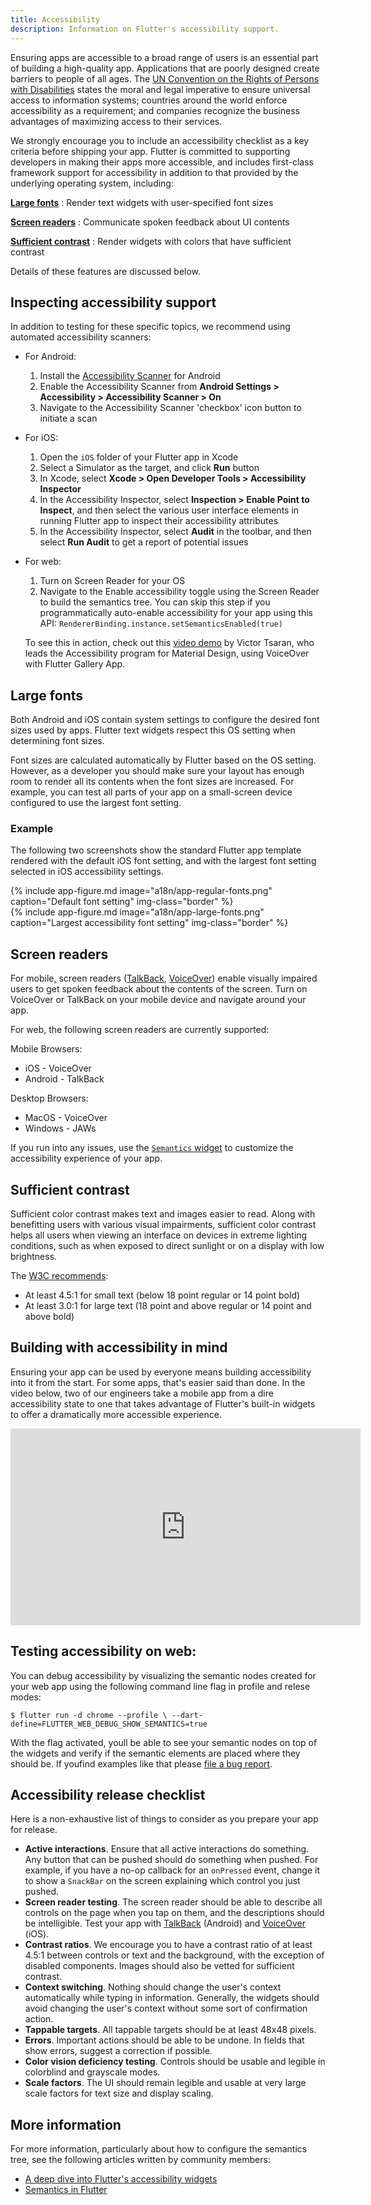 ```yaml
---
title: Accessibility
description: Information on Flutter's accessibility support.
---
```


Ensuring apps are accessible to a broad range of users is an essential
part of building a high-quality app. Applications that are poorly
designed create barriers to people of all ages. The [UN Convention on
the Rights of Persons with Disabilities][CRPD] states the moral and legal
imperative to ensure universal access to information systems; countries
around the world enforce accessibility as a requirement; and companies
recognize the business advantages of maximizing access to their services.

We strongly encourage you to include an accessibility checklist 
as a key criteria before shipping your app. Flutter is committed to
supporting developers in making their apps more accessible, and includes
first-class framework support for accessibility in addition to that
provided by the underlying operating system, including:

[**Large fonts**][]
: Render text widgets with user-specified font sizes

[**Screen readers**][]
: Communicate spoken feedback about UI contents

[**Sufficient contrast**][]
: Render widgets with colors that have sufficient contrast

Details of these features are discussed below.

## Inspecting accessibility support

In addition to testing for these specific topics,
we recommend using automated accessibility scanners:

  * For Android:
    1. Install the [Accessibility Scanner][] for Android
    1. Enable the Accessibility Scanner from
       **Android Settings > Accessibility >
       Accessibility Scanner > On**
    1. Navigate to the Accessibility Scanner 'checkbox'
       icon button to initiate a scan

  * For iOS:
    1. Open the `iOS` folder of your Flutter app in Xcode
    1. Select a Simulator as the target, and click **Run** button
    1. In Xcode, select
       **Xcode > Open Developer Tools > Accessibility Inspector**
    1. In the Accessibility Inspector,
       select **Inspection > Enable Point to Inspect**,
       and then select the various user interface elements in running
       Flutter app to inspect their accessibility attributes
    1. In the Accessibility Inspector,
       select **Audit** in the toolbar, and then
       select **Run Audit** to get a report of potential issues
 
  * For web:
    1. Turn on Screen Reader for your OS
    2. Navigate to the Enable accessibility toggle using the Screen Reader to build the semantics tree. 
    You can skip this step if you programmatically auto-enable accessibility for your app using this API: `RendererBinding.instance.setSemanticsEnabled(true)`

    To see this in action, check out this [video demo][] by Victor Tsaran, who leads the Accessibility program for Material Design, using VoiceOver with Flutter Gallery App.


## Large fonts

Both Android and iOS contain system settings to configure the desired font
sizes used by apps. Flutter text widgets respect this OS setting when
determining font sizes.

Font sizes are calculated automatically by Flutter based on the OS setting.
However, as a developer you should make sure your layout has enough room to
render all its contents when the font sizes are increased.
For example, you can test all parts of your app on a small-screen
device configured to use the largest font setting.

### Example

The following two screenshots show the standard Flutter app
template rendered with the default iOS font setting,
and with the largest font setting selected in iOS accessibility settings.

<div class="row">
  <div class="col-md-6">
    {% include app-figure.md image="a18n/app-regular-fonts.png" caption="Default font setting" img-class="border" %}
  </div>
  <div class="col-md-6">
    {% include app-figure.md image="a18n/app-large-fonts.png" caption="Largest accessibility font setting" img-class="border" %}
  </div>
</div>

## Screen readers

For mobile, screen readers ([TalkBack][], [VoiceOver][]) enable visually
impaired users to get spoken feedback about the contents of the screen. Turn on VoiceOver or TalkBack on your mobile device and navigate around your app. 

For web, the following screen readers are currently supported:

Mobile Browsers:
* iOS - VoiceOver
* Android - TalkBack

Desktop Browsers:
* MacOS - VoiceOver
* Windows - JAWs

If you run into any issues, use the [`Semantics` widget][] to customize the
accessibility experience of your app.

## Sufficient contrast

Sufficient color contrast makes text and images easier to read.
Along with benefitting users with various visual impairments,
sufficient color contrast helps all users when viewing an interface
on devices in extreme lighting conditions,
such as when exposed to direct sunlight or on a display with low
brightness.

The [W3C recommends][]:

* At least 4.5:1 for small text (below 18 point regular or 14 point bold)
* At least 3.0:1 for large text (18 point and above regular or 14 point and
  above bold)

## Building with accessibility in mind

Ensuring your app can be used by everyone means building accessibility
into it from the start. For some apps, that's easier said than done.
In the video below, two of our engineers take a mobile app from a dire
accessibility state to one that takes advantage of Flutter's built-in
widgets to offer a dramatically more accessible experience.

<iframe width="560" height="315" src="https://www.youtube.com/embed/bWbBgbmAdQs" frameborder="0" allow="accelerometer; autoplay; encrypted-media; gyroscope; picture-in-picture" allowfullscreen></iframe>

## Testing accessibility on web:

You can debug accessibility by visualizing the semantic nodes created for your web app using the following command line flag in profile and relese modes:

`$ flutter run -d chrome --profile \
 --dart-define=FLUTTER_WEB_DEBUG_SHOW_SEMANTICS=true`
 
With the flag activated, youll be able to see your semantic nodes on top of the widgets and verify if the semantic elements are placed where they should be. If youfind examples like that please [file a bug report][]. 


## Accessibility release checklist

Here is a non-exhaustive list of things to consider as you prepare your
app for release.

- **Active interactions**. Ensure that all active interactions do
something. Any button that can
be pushed should do something when pushed. For example, if you have a
no-op callback for an `onPressed` event, change it to show a `SnackBar`
on the screen explaining which control you just pushed.
- **Screen reader testing**. The screen reader should be able to
describe all controls on the page when you tap on them, and the
descriptions should be intelligible. Test your app with [TalkBack][]
(Android) and [VoiceOver][] (iOS).
- **Contrast ratios**. We encourage you to have a contrast ratio of at
least 4.5:1 between controls or text and the background, with the
exception of disabled components. Images should also be vetted for
sufficient contrast. 
- **Context switching**. Nothing should change the user's context
automatically while typing in information. Generally, the widgets
should avoid changing the user's context without some sort of
confirmation action.
- **Tappable targets**. All tappable targets should be at least 48x48
pixels.
- **Errors**. Important actions should be able to be undone. In fields
that show errors, suggest a correction if possible.
- **Color vision deficiency testing**. Controls should be usable and
legible in colorblind and grayscale modes.
- **Scale factors**. The UI should remain legible and usable at very
large scale factors for text size and display scaling.


## More information

For more information, particularly about how to configure
the semantics tree,
see the following articles written by community members:

* [A deep dive into Flutter's accessibility widgets][]
* [Semantics in Flutter][]

[CRPD]: https://www.un.org/development/desa/disabilities/convention-on-the-rights-of-persons-with-disabilities/article-9-accessibility.html
[A deep dive into Flutter's accessibility widgets]: {{site.medium}}/flutter-community/a-deep-dive-into-flutters-accessibility-widgets-eb0ef9455bc
[Accessibility Scanner]: https://play.google.com/store/apps/details?id=com.google.android.apps.accessibility.auditor&hl=en
[**Large fonts**]: #large-fonts
[**Screen readers**]: #screen-readers
[Semantics in Flutter]: https://www.didierboelens.com/2018/07/semantics/
[`Semantics` widget]: {{site.api}}/flutter/widgets/Semantics-class.html
[**Sufficient contrast**]: #sufficient-contrast
[TalkBack]: https://support.google.com/accessibility/android/answer/6283677?hl=en
[W3C recommends]: https://www.w3.org/TR/UNDERSTANDING-WCAG20/visual-audio-contrast-contrast.html
[VoiceOver]: https://www.apple.com/lae/accessibility/iphone/vision/
[video demo]: https://youtu.be/A6Sx0lBP8PI
[file a bug report]: https://goo.gle/flutter_web_issue
